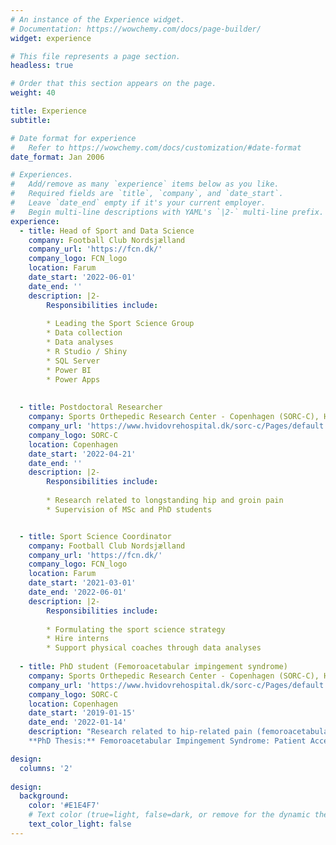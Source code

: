 ```yaml
---
# An instance of the Experience widget.
# Documentation: https://wowchemy.com/docs/page-builder/
widget: experience

# This file represents a page section.
headless: true

# Order that this section appears on the page.
weight: 40

title: Experience
subtitle:

# Date format for experience
#   Refer to https://wowchemy.com/docs/customization/#date-format
date_format: Jan 2006

# Experiences.
#   Add/remove as many `experience` items below as you like.
#   Required fields are `title`, `company`, and `date_start`.
#   Leave `date_end` empty if it's your current employer.
#   Begin multi-line descriptions with YAML's `|2-` multi-line prefix.
experience:
  - title: Head of Sport and Data Science
    company: Football Club Nordsjælland
    company_url: 'https://fcn.dk/'
    company_logo: FCN_logo
    location: Farum
    date_start: '2022-06-01'
    date_end: ''
    description: |2-
        Responsibilities include:
        
        * Leading the Sport Science Group
        * Data collection
        * Data analyses
        * R Studio / Shiny
        * SQL Server
        * Power BI
        * Power Apps
  
  
  - title: Postdoctoral Researcher
    company: Sports Orthepedic Research Center - Copenhagen (SORC-C), Hvidovre Hospital
    company_url: 'https://www.hvidovrehospital.dk/sorc-c/Pages/default.aspx'
    company_logo: SORC-C
    location: Copenhagen
    date_start: '2022-04-21'
    date_end: ''
    description: |2-
        Responsibilities include:
        
        * Research related to longstanding hip and groin pain
        * Supervision of MSc and PhD students


  - title: Sport Science Coordinator
    company: Football Club Nordsjælland
    company_url: 'https://fcn.dk/'
    company_logo: FCN_logo
    location: Farum
    date_start: '2021-03-01'
    date_end: '2022-06-01'
    description: |2-
        Responsibilities include:
        
        * Formulating the sport science strategy
        * Hire interns
        * Support physical coaches through data analyses
        
  - title: PhD student (Femoroacetabular impingement syndrome)
    company: Sports Orthepedic Research Center - Copenhagen (SORC-C), Hvidovre Hospital
    company_url: 'https://www.hvidovrehospital.dk/sorc-c/Pages/default.aspx'
    company_logo: SORC-C
    location: Copenhagen
    date_start: '2019-01-15'
    date_end: '2022-01-14'
    description: "Research related to hip-related pain (femoroacetabular impingement syndrome) and outcome after hip arthroscopy.       
    **PhD Thesis:** Femoroacetabular Impingement Syndrome: Patient Acceptable Symptom State, Return to Sport, and Hip MUscle Strength after Hip Arthroscopy."

design:
  columns: '2'
  
design:
  background:
    color: '#E1E4F7'
    # Text color (true=light, false=dark, or remove for the dynamic theme color). 
    text_color_light: false
---
```

